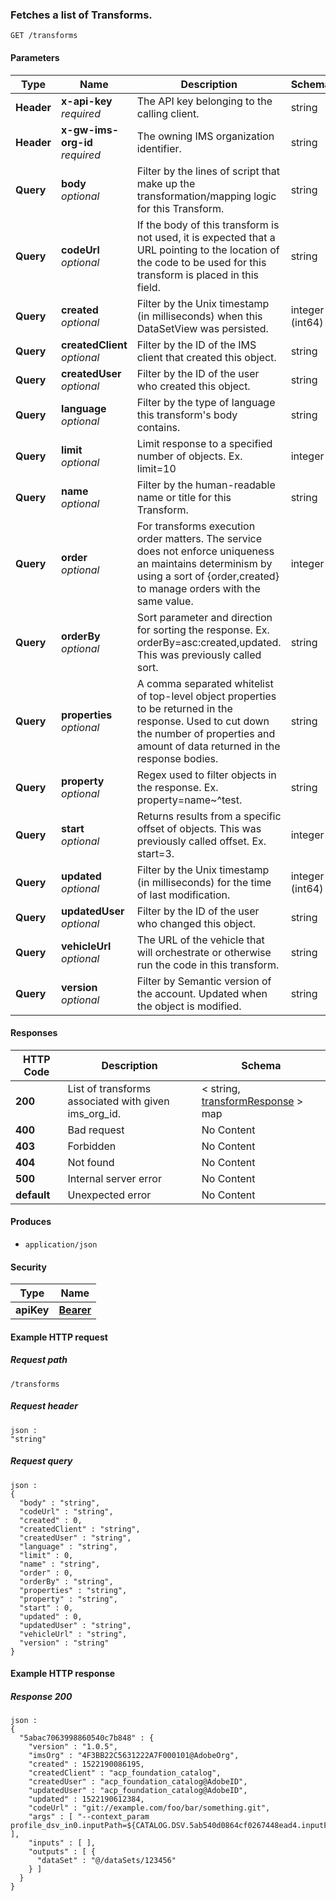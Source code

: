 
<a name="get_transforms"></a>
### Fetches a list of Transforms.
```
GET /transforms
```


#### Parameters

|Type|Name|Description|Schema|
|---|---|---|---|
|**Header**|**x-api-key**  <br>*required*|The API key belonging to the calling client.|string|
|**Header**|**x-gw-ims-org-id**  <br>*required*|The owning IMS organization identifier.|string|
|**Query**|**body**  <br>*optional*|Filter by the  lines of script that make up the transformation/mapping logic for this Transform.|string|
|**Query**|**codeUrl**  <br>*optional*|If the body of this transform is not used, it is expected that a URL pointing to the location of the code to be used for this transform is placed in this field.|string|
|**Query**|**created**  <br>*optional*|Filter by the Unix timestamp (in milliseconds) when this DataSetView was persisted.|integer (int64)|
|**Query**|**createdClient**  <br>*optional*|Filter by the ID of the IMS client that created this object.|string|
|**Query**|**createdUser**  <br>*optional*|Filter by the  ID of the user who created this object.|string|
|**Query**|**language**  <br>*optional*|Filter by the type of language this transform's body contains.|string|
|**Query**|**limit**  <br>*optional*|Limit response to a specified number of objects. Ex. limit=10|integer|
|**Query**|**name**  <br>*optional*|Filter by the human-readable name or title for this Transform.|string|
|**Query**|**order**  <br>*optional*|For transforms execution order matters. The service does not enforce uniqueness an maintains determinism by using a sort of {order,created} to manage orders with the same value.|integer|
|**Query**|**orderBy**  <br>*optional*|Sort parameter and direction for sorting the response. Ex. orderBy=asc:created,updated. This was previously called sort.|string|
|**Query**|**properties**  <br>*optional*|A comma separated whitelist of top-level object properties to be returned in the response. Used to cut down the number of properties and amount of data returned in the response bodies.|string|
|**Query**|**property**  <br>*optional*|Regex used to filter objects in the response. Ex. property=name~^test.|string|
|**Query**|**start**  <br>*optional*|Returns results from a specific offset of objects. This was previously called offset. Ex. start=3.|integer|
|**Query**|**updated**  <br>*optional*|Filter by the Unix timestamp (in milliseconds) for the time of last modification.|integer (int64)|
|**Query**|**updatedUser**  <br>*optional*|Filter by the  ID of the user who changed this object.|string|
|**Query**|**vehicleUrl**  <br>*optional*|The URL of the vehicle that will orchestrate or otherwise run the code in this transform.|string|
|**Query**|**version**  <br>*optional*|Filter by Semantic version of the account. Updated when the object is modified.|string|


#### Responses

|HTTP Code|Description|Schema|
|---|---|---|
|**200**|List of transforms associated with given ims_org_id.|< string, [transformResponse](../definitions/transformResponse.md#transformresponse) > map|
|**400**|Bad request|No Content|
|**403**|Forbidden|No Content|
|**404**|Not found|No Content|
|**500**|Internal server error|No Content|
|**default**|Unexpected error|No Content|


#### Produces

* `application/json`


#### Security

|Type|Name|
|---|---|
|**apiKey**|**[Bearer](security.md#bearer)**|


#### Example HTTP request

##### Request path
```
/transforms
```


##### Request header
```
json :
"string"
```


##### Request query
```
json :
{
  "body" : "string",
  "codeUrl" : "string",
  "created" : 0,
  "createdClient" : "string",
  "createdUser" : "string",
  "language" : "string",
  "limit" : 0,
  "name" : "string",
  "order" : 0,
  "orderBy" : "string",
  "properties" : "string",
  "property" : "string",
  "start" : 0,
  "updated" : 0,
  "updatedUser" : "string",
  "vehicleUrl" : "string",
  "version" : "string"
}
```


#### Example HTTP response

##### Response 200
```
json :
{
  "5abac7063998860540c7b848" : {
    "version" : "1.0.5",
    "imsOrg" : "4F3BB22C5631222A7F000101@AdobeOrg",
    "created" : 1522190086195,
    "createdClient" : "acp_foundation_catalog",
    "createdUser" : "acp_foundation_catalog@AdobeID",
    "updatedUser" : "acp_foundation_catalog@AdobeID",
    "updated" : 1522190612384,
    "codeUrl" : "git://example.com/foo/bar/something.git",
    "args" : [ "--context_param profile_dsv_in0.inputPath=${CATALOG.DSV.5ab540d0864cf0267448ead4.inputFiles}" ],
    "inputs" : [ ],
    "outputs" : [ {
      "dataSet" : "@/dataSets/123456"
    } ]
  }
}
```



